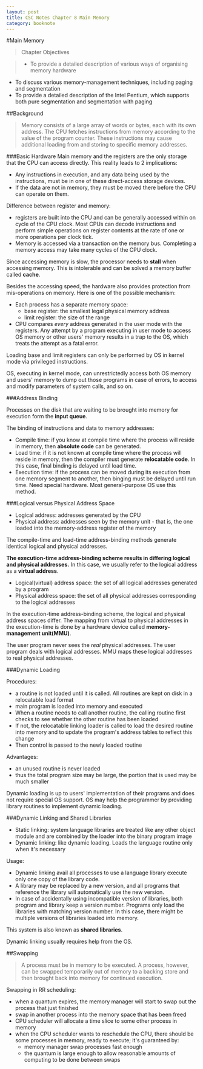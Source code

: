 ```yaml
---
layout: post
title: CSC Notes Chapter 8 Main Memory
category: booknote
---
```


#Main Memory

>Chapter Objectives

>* To provide a detailed description of various ways of organising memory hardware
* To discuss various memory-management techniques, including paging and segmentation
* To provide a detailed description of the Intel Pentium, which supports both pure segmentation and segmentation with paging

##Background
>Memory consists of a large array of words or bytes, each with its own address. The CPU fetches instructions from memory according to the value of the program counter. These instructions may cause additional loading from and storing to specific memory addresses.

###Basic Hardware
Main memory and the registers are the only storage that the CPU can access directly. This reality leads to 2 implications:

* Any instructions in execution, and any data being used by the instructions, must be in one of these direct-access storage devices.
* If the data are not in memory, they must be moved there before the CPU can operate on them.

Difference between register and memory:

* registers are built into the CPU and can be generally accessed within on cycle of the CPU clock. Most CPUs can decode instructions and perform simple operations on register contents at the rate of one or more operations per clock tick.
* Memory is accessed via a transaction on the memory bus. Completing a memory access may take many cycles of the CPU clock. 

Since accessing memory is slow, the processor needs to __stall__ when accessing memory. This is intolerable and can be solved a memory buffer called __cache__.

Besides the accessing speed, the hardware also provides protection from mis-operations on memory. Here is one of the possible mechanism:

* Each process has a separate memory space:
    * base register: the smallest legal physical memory address
    * limit register: the size of the range
* CPU compares _every_ address generated in the user mode with the registers. Any attempt by a program executing in user mode to access OS memory or other users' memory results in a trap to the OS, which treats the attempt as a fatal error.

Loading base and limit registers can only be performed by OS in kernel mode via privileged instructions.

OS, executing in kernel mode, can unrestrictedly access both OS memory and users' memory to dump out those programs in case of errors, to access and modify parameters of system calls, and so on.

###Address Binding

Processes on the disk that are waiting to be brought into memory for execution form the __input queue__.

The binding of instructions and data to memory addresses:

* Compile time: if you know at compile time where the process will reside in memory, then __absolute code__ can be generated.
* Load time: if it is not known at compile time where the process will reside in memory, then the compiler must generate __relocatable code__. In this case, final binding is delayed until load time.
* Execution time: if the process can be moved during its execution from one memory segment to another, then binging must be delayed until run time. Need special hardware. Most general-purpose OS use this method.

###Logical versus Physical Address Space

* Logical address: addresses generated by the CPU
* Physical address: addresses seen by the memory unit - that is, the one loaded into the memory-address register of the memory

The compile-time and load-time address-binding methods generate identical logical and physical addresses.

__The execution-time address-binding scheme results in differing logical and physical addresses.__ In this case, we usually refer to the logical address as a __virtual address__.

* Logical(virtual) address space: the set of all logical addresses generated by a program
* Physical address space: the set of all physical addresses corresponding to the logical addresses

In the execution-time address-binding scheme, the logical and physical address spaces differ. The mapping from virtual to physical addresses in the execution-time is done by a hardware device called __memory-management unit(MMU)__.

The user program never sees the _real_ physical addresses. The user program deals with logical addresses. MMU maps these logical addresses to real physical addresses.

###Dynamic Loading

Procedures:

* a routine is not loaded until it is called. All routines are kept on disk in a relocatable load format
* main program is loaded into memory and executed
* When a routine needs to call another routine, the calling routine first checks to see whether the other routine has been loaded
* If not, the relocatable linking loader is called to load the desired routine into memory and to update the program's address tables to reflect this change
* Then control is passed to the newly loaded routine

Advantages:

* an unused routine is never loaded
* thus the total program size may be large, the portion that is used may be much smaller

Dynamic loading is up to users' implementation of their programs and does not require special OS support. OS may help the programmer by providing library routines to implement dynamic loading.

###Dynamic Linking and Shared Libraries

* Static linking: system language libraries are treated like any other object module and are combined by the loader into the binary program image
* Dynamic linking: like dynamic loading. Loads the language routine only when it's necessary

Usage: 

* Dynamic linking avail all processes to use a language library execute only one copy of the library code.
* A library may be replaced by a new version, and all programs that reference the library will automatically use the new version.
* In case of accidentally using incompatible version of libraries, both program and library keep a version number. Programs only load the libraries with matching version number. In this case, there might be multiple versions of libraries loaded into memory. 

This system is also known as __shared libraries__.

Dynamic linking usually requires help from the OS.

##Swapping

>A process must be in memory to be executed. A process, however, can be swapped temporarily out of memory to a backing store and then brought back into memory for continued execution.

Swapping in RR scheduling:

* when a quantum expires, the memory manager will start to swap out the process that just finished
* swap in another process into the memory space that has been freed
* CPU scheduler will allocate a time slice to some other process in memory
* when the CPU scheduler wants to reschedule the CPU, there should be some processes in memory, ready to execute; it's guaranteed by:
    * memory manager swap processes fast enough
    * the quantum is large enough to allow reasonable amounts of computing to be done  between swaps




 





























